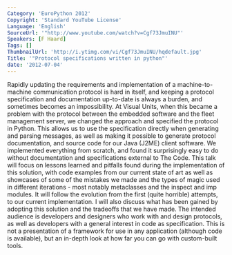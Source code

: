 ```yaml
---
Category: 'EuroPython 2012'
Copyright: 'Standard YouTube License'
Language: 'English'
SourceUrl: '"http://www.youtube.com/watch?v=Cgf73JmuINU"'
Speakers: [F Haard]
Tags: []
ThumbnailUrl: 'http://i.ytimg.com/vi/Cgf73JmuINU/hqdefault.jpg'
Title: '"Protocol specifications written in python"'
date: '2012-07-04'
---
```

Rapidly updating the requirements and implementation of a machine-to-machine
communication protocol is hard in itself, and keeping a protocol specification
and documentation up-to-date is always a burden, and sometimes becomes an
impossibility. At Visual Units, when this became a problem with the protocol
between the embedded software and the fleet management server, we changed the
approach and specified the protocol in Python. This allows us to use the
specification directly when generating and parsing messages, as well as making
it possible to generate protocol documentation, and source code for our Java
(J2ME) client software. We implemented everything from scratch, and found it
surprisingly easy to do without documentation and specifications external to
The Code. This talk will focus on lessons learned and pitfalls found during
the implementation of this solution, with code examples from our current state
of art as well as showcases of some of the mistakes we made and the types of
magic used in different iterations - most notably metaclasses and the inspect
and imp modules. It will follow the evolution from the first (quite horrible)
attempts, to our current implementation. I will also discuss what has been
gained by adopting this solution and the tradeoffs that we have made. The
intended audience is developers and designers who work with and design
protocols, as well as developers with a general interest in code as
specification. This is not a presentation of a framework for use in any
application (although code is available), but an in-depth look at how far you
can go with custom-built tools.

